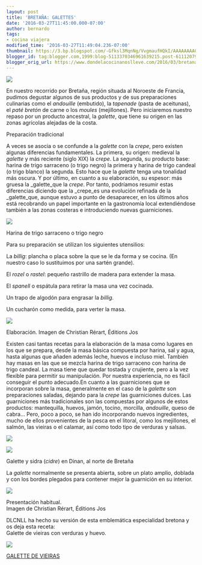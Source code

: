```yaml
---
layout: post
title: 'BRETAÑA: GALETTES'
date: '2016-03-27T11:45:00.000-07:00'
author: bernardo
tags:
- cocina viajera
modified_time: '2016-03-27T11:49:04.236-07:00'
thumbnail: https://3.bp.blogspot.com/-Gfksl3MqnNg/VvgmaufHQkI/AAAAAAAACjU/AAaMBdOQ0vo4GuWtLU-_YmN_M31MVctiQ/s400/escanear0001.jpg
blogger_id: tag:blogger.com,1999:blog-5113370346961639215.post-6111207969722683457
blogger_orig_url: https://www.dondelacocinanoslleve.com/2016/03/bretana-galettes.html
---
```


![](https://3.bp.blogspot.com/-Gfksl3MqnNg/VvgmaufHQkI/AAAAAAAACjU/AAaMBdOQ0vo4GuWtLU-_YmN_M31MVctiQ/s400/escanear0001.JPG)

En nuestro recorrido por Bretaña, región situada al Noroeste de Francia, pudimos degustar algunos de sus productos y de sus preparaciones culinarias como el _andouille_ (embutido), la _tapenade_ (pasta de aceitunas), el _paté bretón_ de carne o los _moules_ (mejillones). Pero iniciaremos nuestro repaso por un producto ancestral, la _galette_, que tiene su origen en las zonas agrícolas alejadas de la costa.  


Preparación tradicional

  

A veces se asocia o se confunde a la _galette_ con la _crepe_, pero existen algunas diferencias fundamentales. La primera, su origen: medieval la _galette_ y más reciente (siglo XIX) la _crepe_. La segunda, su producto base: harina de trigo sarraceno (o trigo negro) la primera y harina de trigo candeal (o trigo blanco) la segunda. Esto hace que la _galette_ tenga una tonalidad más oscura. Y por último, en cuanto a su elaboración, su espesor: más gruesa la _galette_que la _crepe_. Por tanto, podríamos resumir estas diferencias diciendo que la _crepe_es una evolución refinada de la _galette_que, aunque estuvo a punto de desaparecer, en los últimos años está recobrando un papel importante en la gastronomía local extendiéndose también a las zonas costeras e introduciendo nuevas guarniciones.

  

![](https://2.bp.blogspot.com/-JcXzCg-k4Vs/Vvgm8HpqSfI/AAAAAAAACjY/GUa4GoJRg0AkBcsETy9asfuLGusNPmN1A/s320/si.JPG)

Harina de trigo sarraceno o trigo negro

  

Para su preparación se utilizan los siguientes utensilios:

La _billig_: plancha o placa sobre la que se le da forma y se cocina. (En nuestro caso lo sustituimos por una sartén grande).

El _rozel_ o _rastel_: pequeño rastrillo de madera para extender la masa.

El _spanell_ o espátula para retirar la masa una vez cocinada.

Un trapo de algodón para engrasar la _billig_.

Un cucharón como medida, para verter la masa.

  

![](https://1.bp.blogspot.com/-advCCSc9d5w/VvgnfRzVI0I/AAAAAAAACjg/2mypO8Jj-V4rToM4kA3uMHwTt6I5tE0AA/s400/escanear0002.JPG)

Elaboración. Imagen de Christian Rérart, Éditions Jos

  
Existen casi tantas recetas para la elaboración de la masa como lugares en los que se prepara, desde la masa básica compuesta por harina, sal y agua, hasta algunas que añaden además leche, huevos e incluso miel. También hay masas en las que se mezcla harina de trigo sarraceno con harina de trigo candeal. La masa tiene que quedar tostada y crujiente, pero a la vez flexible para permitir su manipulación. Por nuestra experiencia, no es fácil conseguir el punto adecuado.En cuanto a las guarniciones que se incorporan sobre la masa, generalmente en el caso de la _galette_ son preparaciones saladas, dejando para la _crepe_ las guarniciones dulces. Las guarniciones más tradicionales son las compuestas por algunos de estos productos: mantequilla, huevos, jamón, tocino, morcilla, _andouille_, queso de cabra… Pero, poco a poco, se han ido incorporando nuevos ingredientes, mucho de ellos provenientes de la pesca en el litoral, como los mejillones, el salmón, las vieiras o el calamar, así como todo tipo de verduras y salsas.  

![](https://2.bp.blogspot.com/-kbc7DbjgnpY/VvgoDECE84I/AAAAAAAACjo/tubhLvlfKZ0ffLXoW-t2KmJZ9PkiRk3_Q/s320/DINAN.JPG)

  

![](https://2.bp.blogspot.com/-gRXGkzpUtcw/VvgoTFyHtMI/AAAAAAAACjs/bwZVWYAoHUEizBkQefplrNCWXl5ZBAmrw/s320/dinan%2B2.JPG)

Galette y sidra (_cidre_) en Dinan, al norte de Bretaña

  
La _galette_ normalmente se presenta abierta, sobre un plato amplio, doblada y con los bordes plegados para contener mejor la guarnición en su interior.  

![](https://4.bp.blogspot.com/-VDLhTJlbRKw/Vvgo4P-V5EI/AAAAAAAACj0/fx1GDjUdgk4DwUT-Omx7hFSXX-H2LONdA/s400/escanear0003.JPG)

Presentación habitual.  
Imagen de Christian Rérart, Éditions Jos

  
DLCNLL ha hecho su versión de esta emblemática especialidad bretona y os deja esta receta:   
Galette de vieiras con verduras y huevo.  

[![](https://3.bp.blogspot.com/-Y9I9iOoNT0I/Vvgju1CepxI/AAAAAAAACjQ/iXzM1D4fibEVmF3UbsIJeQoI0oje4NkFg/s400/02.JPG)](http://www.dondelacocinanoslleve.blogspot.com.es/2016/03/galette-de-vieiras.html)

[GALETTE DE VIEIRAS](http://www.dondelacocinanoslleve.blogspot.com.es/2016/03/galette-de-vieiras.html)
